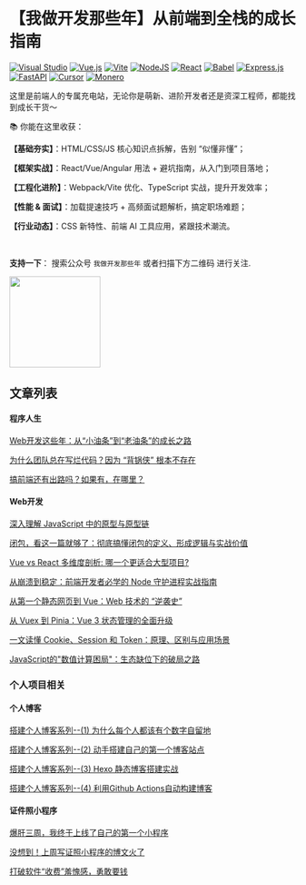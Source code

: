 
# 【我做开发那些年】从前端到全栈的成长指南

[![Visual Studio](https://custom-icon-badges.demolab.com/badge/Visual%20Studio-5C2D91.svg?&logo=visualstudio&logoColor=white)](#)
[![Vue.js](https://img.shields.io/badge/Vue.js-4FC08D?logo=vuedotjs&logoColor=fff)](#)
	[![Vite](https://img.shields.io/badge/Vite-646CFF?logo=vite&logoColor=fff)](#)
[![NodeJS](https://img.shields.io/badge/Node.js-6DA55F?logo=node.js&logoColor=white)](#)
[![React](https://img.shields.io/badge/React-%2320232a.svg?logo=react&logoColor=%2361DAFB)](#)
[![Babel](https://img.shields.io/badge/Babel-F9DC3E?logo=babel&logoColor=000)](#)
[![Express.js](https://img.shields.io/badge/Express.js-%23404d59.svg?logo=express&logoColor=%2361DAFB)](#)
[![FastAPI](https://img.shields.io/badge/FastAPI-009485.svg?logo=fastapi&logoColor=white)](#)
[![Cursor](https://custom-icon-badges.demolab.com/badge/Cursor-000000?logo=cursor-ai-white)](#)
[![Monero](https://img.shields.io/badge/Monero-F60?logo=monero&logoColor=fff)](#)

这里是前端人的专属充电站，无论你是萌新、进阶开发者还是资深工程师，都能找到成长干货～

📚 你能在这里收获：

**【基础夯实】**：HTML/CSS/JS 核心知识点拆解，告别 “似懂非懂”；

**【框架实战】**：React/Vue/Angular 用法 + 避坑指南，从入门到项目落地；

**【工程化进阶】**：Webpack/Vite 优化、TypeScript 实战，提升开发效率；

**【性能 & 面试】**：加载提速技巧 + 高频面试题解析，搞定职场难题；

**【行业动态】**：CSS 新特性、前端 AI 工具应用，紧跟技术潮流。

<br/>

**支持一下**： 搜索公众号 `我做开发那些年` 或者扫描下方二维码 进行关注.

<img src="./source/imgs/logo3.png" style="height: 160px; marginTop: 10px;"/>

<!-- ![logo](./source/imgs/logo.png) -->

## 文章列表

#### 程序人生
[Web开发这些年：从“小油条”到“老油条”的成长之路](https://mp.weixin.qq.com/s/w_zhcHkyfNSmouI9s2F_ug)

[为什么团队总在写烂代码？因为 “背锅侠” 根本不存在](https://mp.weixin.qq.com/s/QMsOJUEEo8s-3l13Ugb1lg)

[搞前端还有出路吗？如果有，在哪里？](https://mp.weixin.qq.com/s/lCJfwOnKmA_MHVbFgScLvA?token=137451411&lang=zh_CN)

#### Web开发
[深入理解 JavaScript 中的原型与原型链](https://mp.weixin.qq.com/s/2lcovAIzSptuidQNtlVPwg?token=40006337&lang=zh_CN)

[闭包，看这一篇就够了：彻底搞懂闭包的定义、形成逻辑与实战价值](https://mp.weixin.qq.com/s/ojc5aIBeeU5XLJzCX47vng)

[Vue vs React 多维度剖析: 哪一个更适合大型项目?](https://mp.weixin.qq.com/s/mlr0w3c7cFN1lgkapZuOkA)


[从崩溃到稳定：前端开发者必学的 Node 守护进程实战指南](https://mp.weixin.qq.com/s/EDKZ0EebmwTaLpjsVAiTog?token=137451411&lang=zh_CN)

[从第一个静态网页到 Vue：Web 技术的 “逆袭史”](https://mp.weixin.qq.com/s/qV6S50e-UvWHNrnvYF1moA)

[从 Vuex 到 Pinia：Vue 3 状态管理的全面升级](https://mp.weixin.qq.com/s/PDT-ESUwxeuJBWSGGglIXQ)

[一文读懂 Cookie、Session 和 Token：原理、区别与应用场景](https://mp.weixin.qq.com/s/g3LJPqx7iPW4f2Gbq-lwBQ)

[JavaScript的"数值计算困局"：生态缺位下的破局之路](https://mp.weixin.qq.com/s/hnkGdyScx6722fgHUgB99Q)






### 个人项目相关

#### 个人博客

[搭建个人博客系列--(1) 为什么每个人都该有个数字自留地](https://mp.weixin.qq.com/s/R11JJeeKJHhuV0fE4hRC7A)

[搭建个人博客系列--(2) 动手搭建自己的第一个博客站点](https://mp.weixin.qq.com/s/WgDThsVQ3KB3g2MUAX2Qtw)

[搭建个人博客系列--(3) Hexo 静态博客搭建实战](https://mp.weixin.qq.com/s/WZPtR1_4GzY2KIpFRRgZ1g)

[搭建个人博客系列--(4) 利用Github Actions自动构建博客](https://mp.weixin.qq.com/s/3akuHeY1avGdfGcB-Kb9wg)



#### 证件照小程序

[爆肝三周，我终于上线了自己的第一个小程序](https://mp.weixin.qq.com/s/5mrePGhjvaf9StqvLZAzUQ)

[没想到！上周写证照小程序的博文火了](https://mp.weixin.qq.com/s/luy22939hlVo08T_w23Isg)

[打破软件“收费”羞愧感，勇敢要钱](https://mp.weixin.qq.com/s/XWTtpA_GrspF5F4BseO6Fw)

